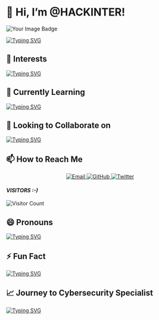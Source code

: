 # 👋 Hi, I’m @HACKINTER!

<img src="https://tryhackme-badges.s3.amazonaws.com/hackinter.png" alt="Your Image Badge" />

[![Typing SVG](https://readme-typing-svg.demolab.com/?lines=Welcome+to+my+profile;I+am+a+Cybersecurity+Enthusiast!&color=39d609&fontSize=30)](https://git.io/typing-svg)

## 👀 Interests
[![Typing SVG](https://readme-typing-svg.demolab.com/?lines=Cybersecurity;Programming;Hacking+Tools;&color=39d609&fontSize=30)](https://git.io/typing-svg)

## 🌱 Currently Learning
[![Typing SVG](https://readme-typing-svg.demolab.com/?lines=Bug+hunting+%26+malware+forensics;Mobile+pentesting+%26+Web3;Python;JavaScript;Web+Development;&color=39d609&fontSize=30)](https://git.io/typing-svg)

## 💞️ Looking to Collaborate on
[![Typing SVG](https://readme-typing-svg.demolab.com/?lines=Managing+tech+communities;Content+creation;Writing+useful+tools;Building+%26+contributing+to+open-source+projects;&color=39d609&fontSize=30)](https://git.io/typing-svg)

## 📫 How to Reach Me
<p align="center"> 
  <a href="mailto:ceh.ec.counselor147@gmail.com">
    <img title="Email" src="https://img.shields.io/badge/Email-ceh.ec.counselor147@gmail.com-lightgrey?style=for-the-badge&logo=gmail">
  </a>
  <a href="https://github.com/hackinter">
    <img title="GitHub" src="https://img.shields.io/badge/GitHub-@hackinter-lightgrey?style=for-the-badge&logo=github">
  </a>
  <a href="https://twitter.com/_anonix_z">
    <img title="Twitter" src="https://img.shields.io/badge/Twitter-@_anonix_z-lightgrey?style=for-the-badge&logo=twitter">
  </a>
</p>


<h4>
<i>VISITORS :-)</i>
</h4>

![Visitor Count](https://profile-counter.glitch.me/hackinter/count.svg)

## 😄 Pronouns
[![Typing SVG](https://readme-typing-svg.demolab.com/?lines=He/Him;&color=39d609&fontSize=30)](https://git.io/typing-svg)

## ⚡ Fun Fact
[![Typing SVG](https://readme-typing-svg.demolab.com/?lines=I+once+built+a+drone+that+could+fly+autonomously+for+a+project!&color=39d609&fontSize=30)](https://git.io/typing-svg)

## 📈 Journey to Cybersecurity Specialist
[![Typing SVG](https://readme-typing-svg.demolab.com/?lines=Journey+to+Cybersecurity+Specialist;Updating+my+skills+and+knowledge;&color=39d609&fontSize=30)](https://git.io/typing-svg)
